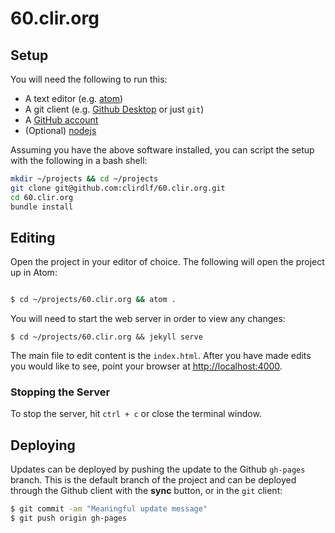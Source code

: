 # 60.clir.org

## Setup

You will need the following to run this:

- A text editor (e.g. [atom](https://atom.io))
- A git client (e.g. [Github Desktop](https://desktop.github.com/) or just `git`)
- A [GitHub account](httsp://github.com)
- (Optional) [nodejs](https://nodejs.org/en/)

Assuming you have the above software installed, you can script the setup with the following in a bash shell:

```bash
mkdir ~/projects && cd ~/projects
git clone git@github.com:clirdlf/60.clir.org.git
cd 60.clir.org
bundle install
```

## Editing

Open the project in your editor of choice. The following will open the
project up in Atom:

```bash

$ cd ~/projects/60.clir.org && atom .
```

You will need to start the web server in order to view any changes:

```base
$ cd ~/projects/60.clir.org && jekyll serve
```

The main file to edit content is the `index.html`. After you have made
edits you would like to see, point your browser at
[http://localhost:4000](http://localhost:4000).

### Stopping the Server

To stop the server, hit `ctrl + c` or close the terminal window.

## Deploying

Updates can be deployed by pushing the update to the Github `gh-pages`
branch. This is the default branch of the project and can be deployed
through the Github client with the **sync** button, or in the `git` client:

```bash
$ git commit -am "Meaningful update message"
$ git push origin gh-pages
```
